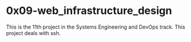# 0x09-web_infrastructure_design
This is the 11th project in the Systems Engineering and DevOps track. This project deals with ssh.
